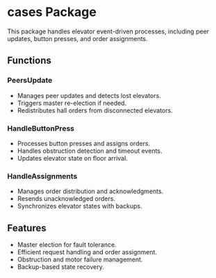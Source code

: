 # cases Package

This package handles elevator event-driven processes, including peer updates, button presses, and order assignments.

## Functions

### PeersUpdate
- Manages peer updates and detects lost elevators.
- Triggers master re-election if needed.
- Redistributes hall orders from disconnected elevators.

### HandleButtonPress
- Processes button presses and assigns orders.
- Handles obstruction detection and timeout events.
- Updates elevator state on floor arrival.

### HandleAssignments
- Manages order distribution and acknowledgments.
- Resends unacknowledged orders.
- Synchronizes elevator states with backups.

## Features
- Master election for fault tolerance.
- Efficient request handling and order assignment.
- Obstruction and motor failure management.
- Backup-based state recovery.